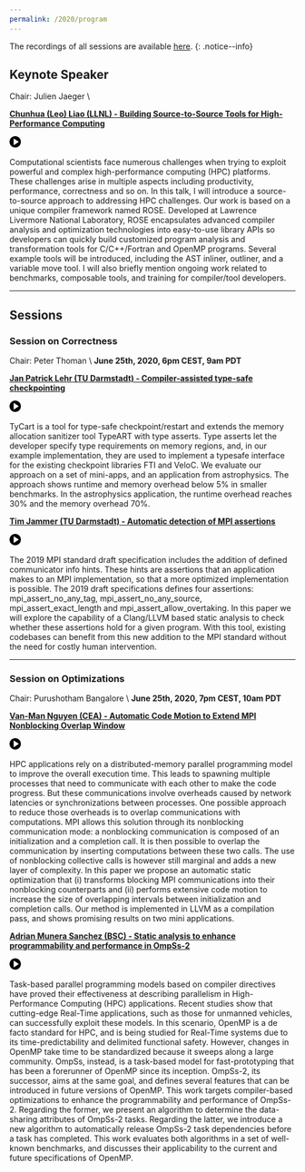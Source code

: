 ```yaml
---
permalink: /2020/program
---
```


<!-- [Registration](https://docs.google.com/forms/d/1s7BDZ9BgFDhpwNF5W3i6a_YSqs7jJlSRl_e957sKEBQ/viewform?edit_requested=true<Paste>)
-->
<script type="text/javascript" src="/assets/js/timeconvert.js"></script>

The recordings of all sessions are available [here](https://www.youtube.com/playlist?list=PLMa5JEpVE7Jxi6iHPH2kQJFzGN_Yx4ypY).
{: .notice--info}

## Keynote Speaker
Chair: Julien Jaeger \\
<!--**June 25th, 2020, 5pm CEST, 8am PDT**-->
<script>
    var d = new Date();
    d.setUTCFullYear(2020);
    d.setUTCMonth(5);
    d.setUTCDate(25);
    d.setUTCHours(15);
    d.setUTCMinutes(0);
    d.setUTCSeconds(0);
    d.setUTCMilliseconds(0);

    myDateTime(d);
</script>

<!--
15:00 UTC, 2020-06-25
-->

<!--
1. show both UTC time and automatic local time for them

2. create ical and google calendar event links/files

3. show location with google maps
-->

[**Chunhua (Leo) Liao (LLNL) - Building Source-to-Source Tools for High-Performance Computing**](/presentations/2020/building_source-to-source_tools_for_hpc.pdf)
<!-- <a target="_blank" href="https://calendar.google.com/event?action=TEMPLATE&amp;tmeid=NzdpaGs1cWNyYm91aGQ5MGcyY2oxaXJlcjYgbS5hLnJ1ZWZlbmFjaHRAbQ&amp;tmsrc=m.a.ruefenacht%40gmail.com"><img width="20" height="20" border="0" src="/assets/calendar.jpg"></a> -->
<!-- <a href="/presentations/2020/invites/Building_SourcetoSource_Tools_for_HighPerformance_Computing.ics" target="_blank"><img src="/assets/calendar.jpg" alt="invite" width="20" height="20" border="0" /></a> -->
<a href="https://youtu.be/IZp_4enKg7U" target="_blank"><img src="/assets/icons/video.jpg" alt="recording" width="20" height="20" border="0" /></a>

Computational scientists face numerous challenges when trying to exploit powerful and complex high-performance computing (HPC) platforms. These challenges arise in multiple aspects including productivity, performance, correctness and so on. In this talk, I will introduce a source-to-source approach to addressing HPC challenges. Our work is based on a unique compiler framework named ROSE. Developed at Lawrence Livermore National Laboratory, ROSE encapsulates advanced compiler analysis and optimization technologies into easy-to-use library APIs so developers can quickly build customized program analysis and transformation tools for C/C++/Fortran and OpenMP programs. Several example tools will be introduced, including the AST inliner, outliner, and a variable move tool. I will also briefly mention ongoing work related to benchmarks, composable tools, and training for compiler/tool developers.

---

## Sessions

### Session on Correctness
Chair: Peter Thoman \\
**June 25th, 2020, 6pm CEST, 9am PDT**

[**Jan Patrick Lehr (TU Darmstadt) - Compiler-assisted type-safe checkpointing**](/presentations/2020/compiler_assisted_type_safe_checkpointing.pdf)
<!-- <a target="_blank" href="https://calendar.google.com/event?action=TEMPLATE&amp;tmeid=NjJndmw0dnZnazI4bzFrbGRmOWg1dnRybGwgbHF1OGFqb2o4NG92MGxmcjU5b3VyYjc5M3NAZw&amp;tmsrc=lqu8ajoj84ov0lfr59ourb793s%40group.calendar.google.com"><img width="20" height="20" border="0" src="/assets/calendar.jpg"></a> -->
<a href="https://youtu.be/exTbMbQtFWg" target="_blank"><img src="/assets/icons/video.jpg" alt="recording" width="20" height="20" border="0" /></a>

TyCart is a tool for type-safe checkpoint/restart and extends the memory allocation sanitizer tool TypeART with type asserts. Type asserts let the developer specify type requirements on memory regions, and, in our example implementation, they are used to implement a typesafe interface for the existing checkpoint libraries FTI and VeloC. We evaluate our approach on a set of mini-apps, and an application from astrophysics. The approach shows runtime and memory overhead below 5% in smaller benchmarks. In the astrophysics application, the runtime overhead reaches 30% and the memory overhead 70%.

[**Tim Jammer (TU Darmstadt) - Automatic detection of MPI assertions**](/presentations/2020/automatic_detection_of_mpi_assertions.pdf)
<!-- <a target="_blank" href="https://calendar.google.com/event?action=TEMPLATE&amp;tmeid=M2dudjIyMnEwcGk0dnRkbjBnNWJia2hkamggbHF1OGFqb2o4NG92MGxmcjU5b3VyYjc5M3NAZw&amp;tmsrc=lqu8ajoj84ov0lfr59ourb793s%40group.calendar.google.com"><img width="20" height="20" border="0" src="/assets/calendar.jpg"></a> -->
<a href="https://youtu.be/n4ZOxTuCYM0" target="_blank"><img src="/assets/icons/video.jpg" alt="recording" width="20" height="20" border="0" /></a>

The 2019 MPI standard draft specification includes the addition of defined communicator info hints. These hints are assertions that an application makes to an MPI implementation, so that a more optimized implementation is possible. The 2019 draft specifications defines four assertions: mpi_assert_no_any_tag, mpi_assert_no_any_source, mpi_assert_exact_length and mpi_assert_allow_overtaking. In this paper we will explore the capability of a Clang/LLVM based static analysis to check whether these assertions hold for a given program. With this tool, existing codebases can benefit from this new addition to the MPI standard without the need for costly human intervention.

---

### Session on Optimizations
Chair: Purushotham Bangalore \\
**June 25th, 2020, 7pm CEST, 10am PDT**

[**Van-Man Nguyen (CEA) - Automatic Code Motion to Extend MPI Nonblocking Overlap Window**](/presentations/2020/automatic_code_motion_to_extend_mpi_nonblocking_overlap_window.pdf)
<!-- <a target="_blank" href="https://calendar.google.com/event?action=TEMPLATE&amp;tmeid=NHNlazNndDg2ZnE1Yms3NTJuOGJsN3F0NG0gbHF1OGFqb2o4NG92MGxmcjU5b3VyYjc5M3NAZw&amp;tmsrc=lqu8ajoj84ov0lfr59ourb793s%40group.calendar.google.com"><img width="20" height="20" border="0" src="/assets/calendar.jpg"></a> -->
<a href="https://youtu.be/q108_6bJdOY" target="_blank"><img src="/assets/icons/video.jpg" alt="recording" width="20" height="20" border="0" /></a>
 
HPC applications rely on a distributed-memory parallel programming model to improve the overall execution time. This leads to spawning multiple processes that need to communicate with each other to make the code progress. But these communications involve overheads caused by network latencies or synchronizations between processes. One possible approach to reduce those overheads is to overlap communications with computations. MPI allows this solution through its nonblocking communication mode: a nonblocking communication is composed of an initialization and a completion call. It is then possible to overlap the communication by inserting computations between these two calls. The use of nonblocking collective calls is however still marginal and adds a new layer of complexity. In this paper we propose an automatic static optimization that (i) transforms blocking MPI communications into their nonblocking counterparts and (ii) performs extensive code motion to increase the size of overlapping intervals between initialization and completion calls. Our method is implemented in LLVM as a compilation pass, and shows promising results on two mini applications.

[**Adrian Munera Sanchez (BSC) - Static analysis to enhance programmability and performance in OmpSs-2**](/presentations/2020/static_analysis_to_enhance_programmability_and_performance_in_ompss.pdf)
<!-- <a target="_blank" href="https://calendar.google.com/event?action=TEMPLATE&amp;tmeid=NzZoYm45cHAxcWYyY25yYWkzMDA3OTkyYmYgbHF1OGFqb2o4NG92MGxmcjU5b3VyYjc5M3NAZw&amp;tmsrc=lqu8ajoj84ov0lfr59ourb793s%40group.calendar.google.com"><img width="20" height="20" border="0" src="/assets/calendar.jpg"></a> -->
<a href="https://youtu.be/uVHpjVHN_Xk" target="_blank"><img src="/assets/icons/video.jpg" alt="recording" width="20" height="20" border="0" /></a>

Task-based parallel programming models based on compiler directives have proved their effectiveness at describing parallelism in High-Performance Computing (HPC) applications. Recent studies show that cutting-edge Real-Time applications, such as those for unmanned vehicles, can successfully exploit these models. In this scenario, OpenMP is a de facto standard for HPC, and is being studied for Real-Time systems due to its time-predictability and delimited functional safety. However, changes in OpenMP take time to be standardized because it sweeps along a large community. OmpSs, instead, is a task-based model for fast-prototyping that has been a forerunner of OpenMP since its inception. OmpSs-2, its successor, aims at the same goal, and defines several features that can be introduced in future versions of OpenMP. This work targets compiler-based optimizations to enhance the programmability and performance of OmpSs-2. Regarding the former, we present an algorithm to determine the data-sharing attributes of OmpSs-2 tasks. Regarding the latter, we introduce a new algorithm to automatically release OmpSs-2 task dependencies before a task has completed. This work evaluates both algorithms in a set of well-known benchmarks, and discusses their applicability to the current and future specifications of OpenMP.
